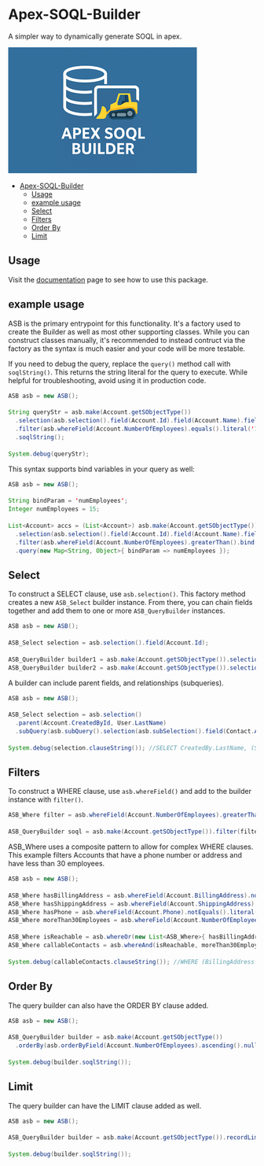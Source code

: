 # Apex-SOQL-Builder

A simpler way to dynamically generate SOQL in apex.

![ASB Brand Image](/docs/public/brand-s.png)

- [Apex-SOQL-Builder](#apex-soql-builder)
  - [Usage](#usage)
  - [example usage](#example-usage)
  - [Select](#select)
  - [Filters](#filters)
  - [Order By](#order-by)
  - [Limit](#limit)

## Usage

Visit the [documentation](#usage) page to see how to use this package.

## example usage

ASB is the primary entrypoint for this functionality. It's a factory used to create the Builder as well as most other supporting classes. While you can construct classes manually, it's recommended to instead contruct via the factory as the syntax is much easier and your code will be more testable.

If you need to debug the query, replace the `query()` method call with `soqlString()`. This returns the string literal for the query to execute. While helpful for troubleshooting, avoid using it in production code.

```java
ASB asb = new ASB();

String queryStr = asb.make(Account.getSObjectType())
  .selection(asb.selection().field(Account.Id).field(Account.Name).field(Account.NumberOfEmployees))
  .filter(asb.whereField(Account.NumberOfEmployees).equals().literal('10'))
  .soqlString();

System.debug(queryStr);
```

This syntax supports bind variables in your query as well:

```java
ASB asb = new ASB();

String bindParam = 'numEmployees';
Integer numEmployees = 15;

List<Account> accs = (List<Account>) asb.make(Account.getSObjectType())
  .selection(asb.selection().field(Account.Id).field(Account.Name).field(Account.NumberOfEmployees))
  .filter(asb.whereField(Account.NumberOfEmployees).greaterThan().bind(bindParam))
  .query(new Map<String, Object>{ bindParam => numEmployees });
```

## Select

To construct a SELECT clause, use `asb.selection()`. This factory method creates a new `ASB_Select` builder instance. From there, you can chain fields together and add them to one or more `ASB_QueryBuilder` instances.

```java
ASB asb = new ASB();

ASB_Select selection = asb.selection().field(Account.Id);

ASB_QueryBuilder builder1 = asb.make(Account.getSObjectType()).selection(selection);
ASB_QueryBuilder builder2 = asb.make(Account.getSObjectType()).selection(selection);
```

A builder can include parent fields, and relationships (subqueries).

```java
ASB asb = new ASB();

ASB_Select selection = asb.selection()
  .parent(Account.CreatedById, User.LastName)
  .subQuery(asb.subQuery().selection(asb.subSelection().field(Contact.AccountId).field(Contact.Name)));

System.debug(selection.clauseString()); //SELECT CreatedBy.LastName, (SELECT Id, Name FROM Contacts)
```

## Filters

To construct a WHERE clause, use `asb.whereField()` and add to the builder instance with `filter()`.

```java
ASB_Where filter = asb.whereField(Account.NumberOfEmployees).greaterThan().literal('10');

ASB_QueryBuilder soql = asb.make(Account.getSObjectType()).filter(filter);
```

ASB_Where uses a composite pattern to allow for complex WHERE clauses. This example filters Accounts that have a phone number or address and have less than 30 employees.

```java
ASB asb = new ASB();

ASB_Where hasBillingAddress = asb.whereField(Account.BillingAddress).notEquals().literal('null');
ASB_Where hasShippingAddress = asb.whereField(Account.ShippingAddress).notEquals().literal('null');
ASB_Where hasPhone = asb.whereField(Account.Phone).notEquals().literal('null');
ASB_Where moreThan30Employees = asb.whereField(Account.NumberOfEmployees).lessThan().literal('30');

ASB_Where isReachable = asb.whereOr(new List<ASB_Where>{ hasBillingAddress, hasShippingAddress, hasPhone });
ASB_Where callableContacts = asb.whereAnd(isReachable, moreThan30Employees);

System.debug(callableContacts.clauseString()); //WHERE (BillingAddress != null OR ShippingAddress != null OR Phone != null) AND NumberOfEmployees > 30
```

## Order By

The query builder can also have the ORDER BY clause added.

```java
ASB asb = new ASB();

ASB_QueryBuilder builder = asb.make(Account.getSObjectType())
  .orderBy(asb.orderByField(Account.NumberOfEmployees).ascending().nullsFirst());

System.debug(builder.soqlString());
```

## Limit

The query builder can have the LIMIT clause added as well.

```java
ASB asb = new ASB();

ASB_QueryBuilder builder = asb.make(Account.getSObjectType()).recordLimit(10);

System.debug(builder.soqlString());
```
